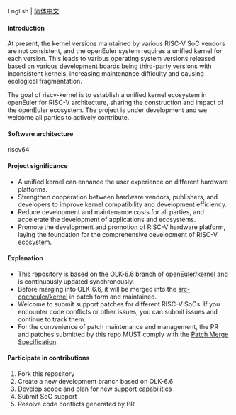 English | [简体中文](./README.md)

#### Introduction

At present, the kernel versions maintained by various RISC-V SoC vendors are not consistent, and the openEuler system requires a unified kernel for each version. This leads to various operating system versions released based on various development boards being third-party versions with inconsistent kernels, increasing maintenance difficulty and causing ecological fragmentation.

The goal of riscv-kernel is to establish a unified kernel ecosystem in openEuler for RISC-V architecture, sharing the construction and impact of the openEuler ecosystem. The project is under development and we welcome all parties to actively contribute.

#### Software architecture

riscv64

#### Project significance

- A unified kernel can enhance the user experience on different hardware platforms.
- Strengthen cooperation between hardware vendors, publishers, and developers to improve kernel compatibility and development efficiency.
- Reduce development and maintenance costs for all parties, and accelerate the development of applications and ecosystems.
- Promote the development and promotion of RISC-V hardware platform, laying the foundation for the comprehensive development of RISC-V ecosystem.

#### Explanation

- This repository is based on the OLK-6.6 branch of [openEuler/kernel](https://gitee.com/openeuler/kernel) and is continuously updated synchronously.
- Before merging into OLK-6.6, it will be merged into the [src-openeuler/kernel](https://gitee.com/src-openeuler/kernel) in patch form and maintained.
- Welcome to submit support patches for different RISC-V SoCs. If you encounter code conflicts or other issues, you can submit issues and continue to track them.
- For the convenience of patch maintenance and management, the PR and patches submitted by this repo MUST comply with the [Patch Merge Specification](./Patch_spec.md).

#### Participate in contributions

1. Fork this repository
2. Create a new development branch based on OLK-6.6
3. Develop scope and plan for new support capabilities
4. Submit SoC support
5. Resolve code conflicts generated by PR
